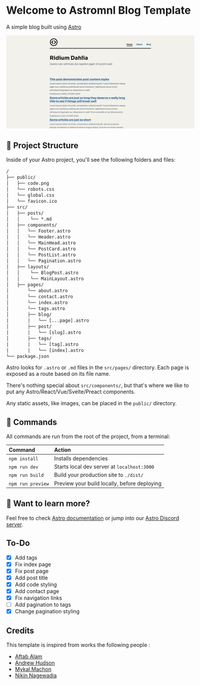 # Welcome to Astromnl Blog Template

A simple blog built using [Astro](https://astro.build)

![screenshot](astromnl.png)

## 🚀 Project Structure

Inside of your Astro project, you'll see the following folders and files:

```
/
├── public/
│   ├── code.png
│   └── robots.css
│   └── global.css
│   └── favicon.ico
├── src/
│   ├── posts/
│   │    └── *.md
│   ├── components/
│   │   └── Footer.astro
│   │   └── Header.astro
│   │   └── MainHead.astro
│   │   └── PostCard.astro
│   │   └── PostList.astro
│   │   └── Pagination.astro
│   ├── layouts/
│   │    └── BlogPost.astro
│   │    └── MainLayout.astro
│   ├── pages/
│       └── about.astro
│       └── contact.astro
│       └── index.astro
│       └── tags.astro
│       ├── blog/
|       |   └── [...page].astro
│       ├── post/
|       |   └── [slug].astro
│       ├── tags/
|       |   └── [tag].astro
|       |   └── [index].astro
└── package.json
```

Astro looks for `.astro` or `.md` files in the `src/pages/` directory. Each page is exposed as a route based on its file name.

There's nothing special about `src/components/`, but that's where we like to put any Astro/React/Vue/Svelte/Preact components.

Any static assets, like images, can be placed in the `public/` directory.

## 🧞 Commands

All commands are run from the root of the project, from a terminal:

| Command           | Action                                       |
| :---------------- | :------------------------------------------- |
| `npm install`     | Installs dependencies                        |
| `npm run dev`     | Starts local dev server at `localhost:3000`  |
| `npm run build`   | Build your production site to `./dist/`      |
| `npm run preview` | Preview your build locally, before deploying |

## 👀 Want to learn more?

Feel free to check [Astro documentation](https://github.com/snowpackjs/astro) or jump into our [Astro Discord server](https://astro.build/chat).

## To-Do

- [x] Add tags
- [x] Fix index page
- [x] Fix post page
- [x] Add post title
- [x] Add code styling
- [x] Add contact page
- [x] Fix navigation links
- [ ] Add pagination to tags
- [x] Change pagination styling

## Credits

This template is inspired from works the following people :

- [Aftab Alam](https://github.com/one-aalam/astro-ink)
- [Andrew Hudson](https://github.com/bigandy/astro-blog)
- [Mykal Machon](https://github.com/MykalMachon/Mykal.Codes)
- [Nikin Nagewadia](https://github.com/nnagewad/static-personal-site)
